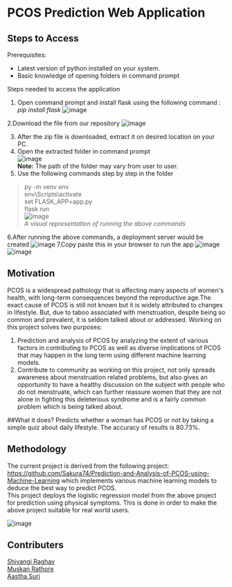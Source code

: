 # PCOS Prediction Web Application

## Steps to Access 
Prerequisites:
* Latest version of python installed on your system.
* Basic knowledge of opening folders in command prompt

Steps needed to access the application
1.   Open command prompt and install flask using the following command : *pip install flask*
![image](https://user-images.githubusercontent.com/62328534/206888833-ee1f6133-0d15-47d8-a25f-eecdd2028377.png)


2.Download the file from our repository
![image](https://user-images.githubusercontent.com/62328534/206888946-4d705480-a368-455c-8d6b-d2f6b5c15fc4.png)

3. After the zip file is downloaded, extract it on desired location on your PC.
4. Open the extracted folder in command prompt <br>
![image](https://user-images.githubusercontent.com/62328534/206889238-6c5d2224-1af1-45e1-98dc-5a73f79606ab.png)<br>
**Note:** The path of the folder may vary from user to user.
5. Use the following commands step by step in the folder
>py -m venv env <br>
>env\Scripts\activate<br>
>set FLASK_APP=app.py<br>
>flask run<br>
>![image](https://user-images.githubusercontent.com/62328534/206889434-79b3674e-2940-4a0e-8f29-9dddfb16ea46.png)<br>
>*A visual representation of running the above commands*



6.After running the above commands, a deployment server would be created 
![image](https://user-images.githubusercontent.com/62328534/206912780-c8ef410d-3665-4dc6-8f44-10b127f919ca.png)
7.Copy paste this in your browser to run the app 
![image](https://user-images.githubusercontent.com/62328534/206912844-dcd19a99-8d7c-4b81-8bb2-964dde811cd2.png)
![image](https://user-images.githubusercontent.com/62328534/206912884-22284036-4f19-4bf7-b076-af33a8fce067.png)







## Motivation

PCOS is a widespread pathology that is affecting many aspects of women's health, with long-term consequences beyond the reproductive age.The exact cause of PCOS is still not known but it is widely attributed to changes in lifestyle. But, due to taboo associated with menstruation, despite being so common and prevalent, it is seldom talked about or addressed. Working on this project solves two purposes:


1.   Prediction and analysis of PCOS by analyzing the extent of various factors in contributing to PCOS as well as diverse implications of PCOS that may happen in the long term using different machine learning models.
2.   Contribute to community as working on this project, not only spreads awareness about menstruation related problems, but also gives an opportunity to have a healthy discussion on the subject with people who do not menstruate, which can further reassure women that they are not alone in fighting this deleterious syndrome and is a fairly common problem which is being talked about.

##What it does?
Predicts whether a woman has PCOS or not by taking a simple quiz about daily lifestyle. The accuracy of results is 80.73%. 

## Methodology
The current project is derived from the following project: https://github.com/Sakura74/Prediction-and-Analysis-of-PCOS-using-Machine-Learning which implements various machine learning models to deduce the best way to predict PCOS. 
<br>This project deploys the logistic regression model from the above project for prediction using physical symptoms. This is done in order to make the above project suitable for real world users.

![image](https://user-images.githubusercontent.com/62328534/206913326-15e5bc63-a2f7-4362-89d2-984b909a2c0e.png)

## Contributers
[Shivangi Raghav](https://github.com/Shivangi1Raghav)<br> 
[Muskan Rathore](https://github.com/aastha1840)<br> 
[Aastha Suri](https://github.com/aastha1840)


